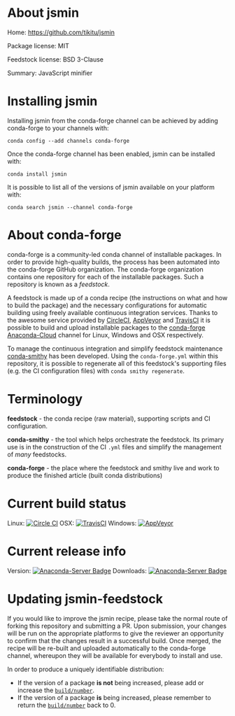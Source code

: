 About jsmin
===========

Home: https://github.com/tikitu/jsmin

Package license: MIT

Feedstock license: BSD 3-Clause

Summary: JavaScript minifier



Installing jsmin
================

Installing jsmin from the conda-forge channel can be achieved by adding conda-forge to your channels with:

```
conda config --add channels conda-forge
```

Once the conda-forge channel has been enabled, jsmin can be installed with:

```
conda install jsmin
```

It is possible to list all of the versions of jsmin available on your platform with:

```
conda search jsmin --channel conda-forge
```


About conda-forge
=================

conda-forge is a community-led conda channel of installable packages.
In order to provide high-quality builds, the process has been automated into the
conda-forge GitHub organization. The conda-forge organization contains one repository
for each of the installable packages. Such a repository is known as a *feedstock*.

A feedstock is made up of a conda recipe (the instructions on what and how to build
the package) and the necessary configurations for automatic building using freely
available continuous integration services. Thanks to the awesome service provided by
[CircleCI](https://circleci.com/), [AppVeyor](http://www.appveyor.com/)
and [TravisCI](https://travis-ci.org/) it is possible to build and upload installable
packages to the [conda-forge](https://anaconda.org/conda-forge)
[Anaconda-Cloud](http://docs.anaconda.org/) channel for Linux, Windows and OSX respectively.

To manage the continuous integration and simplify feedstock maintenance
[conda-smithy](http://github.com/conda-forge/conda-smithy) has been developed.
Using the ``conda-forge.yml`` within this repository, it is possible to regenerate all of
this feedstock's supporting files (e.g. the CI configuration files) with ``conda smithy regenerate``.


Terminology
===========

**feedstock** - the conda recipe (raw material), supporting scripts and CI configuration.

**conda-smithy** - the tool which helps orchestrate the feedstock.
                   Its primary use is in the construction of the CI ``.yml`` files
                   and simplify the management of *many* feedstocks.

**conda-forge** - the place where the feedstock and smithy live and work to
                  produce the finished article (built conda distributions)

Current build status
====================

Linux: [![Circle CI](https://circleci.com/gh/conda-forge/jsmin-feedstock.svg?style=svg)](https://circleci.com/gh/conda-forge/jsmin-feedstock)
OSX: [![TravisCI](https://travis-ci.org/conda-forge/jsmin-feedstock.svg?branch=master)](https://travis-ci.org/conda-forge/jsmin-feedstock)
Windows: [![AppVeyor](https://ci.appveyor.com/api/projects/status/github/conda-forge/jsmin-feedstock?svg=True)](https://ci.appveyor.com/project/conda-forge/jsmin-feedstock/branch/master)

Current release info
====================
Version: [![Anaconda-Server Badge](https://anaconda.org/conda-forge/jsmin/badges/version.svg)](https://anaconda.org/conda-forge/jsmin)
Downloads: [![Anaconda-Server Badge](https://anaconda.org/conda-forge/jsmin/badges/downloads.svg)](https://anaconda.org/conda-forge/jsmin)


Updating jsmin-feedstock
========================

If you would like to improve the jsmin recipe, please take the normal
route of forking this repository and submitting a PR. Upon submission, your changes will
be run on the appropriate platforms to give the reviewer an opportunity to confirm that the
changes result in a successful build. Once merged, the recipe will be re-built and uploaded
automatically to the conda-forge channel, whereupon they will be available for everybody to
install and use.

In order to produce a uniquely identifiable distribution:
 * If the version of a package **is not** being increased, please add or increase
   the [``build/number``](http://conda.pydata.org/docs/building/meta-yaml.html#build-number-and-string).
 * If the version of a package **is** being increased, please remember to return
   the [``build/number``](http://conda.pydata.org/docs/building/meta-yaml.html#build-number-and-string)
   back to 0.

